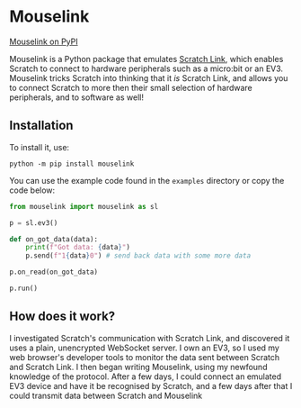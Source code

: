 # Mouselink
[Mouselink on PyPI](https://pypi.org/project/mouselink/)

Mouselink is a Python package that emulates [Scratch Link](https://scratch.mit.edu/download/scratch-link), which enables Scratch to connect to hardware peripherals such as a micro:bit or an EV3. Mouselink tricks Scratch into thinking that it *is* Scratch Link, and allows you to connect Scratch to more then their small selection of hardware peripherals, and to software as well!
## Installation
To install it, use:
```
python -m pip install mouselink
```
You can use the example code found in the `examples` directory or copy the code below:
```python
from mouselink import mouselink as sl

p = sl.ev3()

def on_got_data(data):
    print(f"Got data: {data}")
    p.send(f"1{data}0") # send back data with some more data

p.on_read(on_got_data)

p.run()
```
## How does it work?
I investigated Scratch's communication with Scratch Link, and discovered it uses a plain, unencrypted WebSocket server. I own an EV3, so I used my web browser's developer tools to monitor the data sent between Scratch and Scratch Link. I then began writing Mouselink, using my newfound knowledge of the protocol. After a few days, I could connect an emulated EV3 device and have it be recognised by Scratch, and a few days after that I could transmit data between Scratch and Mouselink
